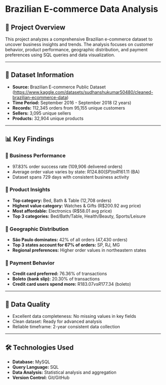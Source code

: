 # Brazilian E-commerce Data Analysis

## 📌 Project Overview

This project analyzes a comprehensive Brazilian e-commerce dataset to uncover business insights and trends. The analysis focuses on customer behavior, product performance, geographic distribution, and payment preferences using SQL queries and data visualization.

---

## 📂 Dataset Information

- **Source:** Brazilian E-commerce Public Dataset (https://www.kaggle.com/datasets/sudhanshukumar50480/cleaned-brazilian-ecommerce-data) 
- **Time Period:** September 2016 - September 2018 (2 years)  
- **Records:** 112,345 orders from 95,155 unique customers  
- **Sellers:** 3,095 unique sellers  
- **Products:** 32,904 unique products  

---

## 📊 Key Findings

### 🔸 Business Performance

- 97.83% order success rate (109,906 delivered orders)  
- Average order value varies by state: R$124.80 (SP) to R$161.11 (BA)  
- Dataset spans 729 days with consistent business activity  

### 🔸 Product Insights

- **Top category:** Bed, Bath & Table (12,708 orders)  
- **Highest value category:** Watches & Gifts (R$200.92 avg price)  
- **Most affordable:** Electronics (R$58.01 avg price)  
- **Top 3 categories:** Bed/Bath/Table, Health/Beauty, Sports/Leisure  

### 🔸 Geographic Distribution

- **São Paulo dominates:** 42% of all orders (47,430 orders)  
- **Top 3 states account for 67% of orders:** SP, RJ, MG  
- **Regional preferences:** Higher order values in northeastern states  

### 🔸 Payment Behavior

- **Credit card preferred:** 76.36% of transactions  
- **Boleto (bank slip):** 20.30% of transactions  
- **Credit card users spend more:** R$183.07 vs R$177.34 (boleto)  

---

## 🧹 Data Quality

- Excellent data completeness: No missing values in key fields  
- Clean dataset: Ready for advanced analysis  
- Reliable timeframe: 2-year consistent data collection  

---

## 🛠️ Technologies Used

- **Database:** MySQL  
- **Query Language:** SQL  
- **Data Analysis:** Statistical analysis and aggregation  
- **Version Control:** Git/GitHub  
